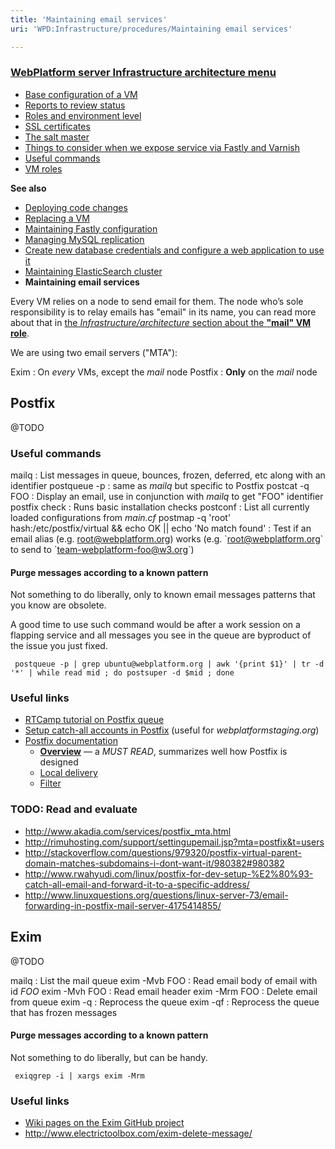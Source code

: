 ```yaml
---
title: 'Maintaining email services'
uri: 'WPD:Infrastructure/procedures/Maintaining email services'

---
```

### [WebPlatform server Infrastructure architecture menu](/WPD:Infrastructure/architecture)

-   [Base configuration of a VM](/WPD:Infrastructure/architecture/Base_configuration_of_a_VM)
-   [Reports to review status](/WPD:Infrastructure/architecture/Reports_to_review_status)
-   [Roles and environment level](/WPD:Infrastructure/architecture/Roles_and_environment_level)
-   [SSL certificates](/WPD:Infrastructure/architecture/SSL_certificates)
-   [The salt master](/WPD:Infrastructure/architecture/The_salt_master)
-   [Things to consider when we expose service via Fastly and Varnish](/WPD:Infrastructure/architecture/Things_to_consider_when_we_expose_service_via_Fastly_and_Varnish)
-   [Useful commands](/WPD:Infrastructure/architecture/Useful_commands)
-   [VM roles](/WPD:Infrastructure/architecture/VM_roles)

**See also**

-   [Deploying code changes](/WPD:Infrastructure/procedures/Deploying_code_changes)
-   [Replacing a VM](/WPD:Infrastructure/procedures/Replacing_a_VM)
-   [Maintaining Fastly configuration](/WPD:Infrastructure/procedures/Maintaining_Varnish_or_Fastly_configuration)
-   [Managing MySQL replication](/WPD:Infrastructure/procedures/Managing_MySQL_replication)
-   [Create new database credentials and configure a web application to use it](/WPD:Infrastructure/procedures/Create_new_database_credentials_configure_a_web_application_to_use_it)
-   [Maintaining ElasticSearch cluster](/WPD:Infrastructure/procedures/Maintaining_ElasticSearch_cluster)
-   **Maintaining email services**

Every VM relies on a node to send email for them. The node who’s sole responsibility is to relay emails has "email" in its name, you can read more about that in [the *Infrastructure/architecture* section about the **"mail" VM role**](/WPD:Infrastructure/architecture/VM_roles#mail).

We are using two email servers ("MTA"):

 Exim
:   On *every* VMs, except the *mail* node
 Postfix
:   **Only** on the *mail* node

## Postfix

@TODO

### Useful commands

 mailq
:   List messages in queue, bounces, frozen, deferred, etc along with an identifier
 postqueue -p
:   same as *mailq* but specific to Postfix
 postcat -q FOO
:   Display an email, use in conjunction with *mailq* to get "FOO" identifier
 postfix check
:   Runs basic installation checks
 postconf
:   List all currently loaded configurations from *main.cf*
postmap -q 'root' hash:/etc/postfix/virtual && echo OK || echo 'No match found'
:   Test if an email alias (e.g. root@webplatform.org) works (e.g. \`root@webplatform.org\` to send to \`team-webplatform-foo@w3.org\`)

#### Purge messages according to a known pattern

Not something to do liberally, only to known email messages patterns that you know are obsolete.

A good time to use such command would be after a work session on a flapping service and all messages you see in the queue are byproduct of the issue you just fixed.

     postqueue -p | grep ubuntu@webplatform.org | awk '{print $1}' | tr -d '*' | while read mid ; do postsuper -d $mid ; done

### Useful links

-   [RTCamp tutorial on Postfix queue](https://rtcamp.com/tutorials/mail/postfix-queue/)
-   [Setup catch-all accounts in Postfix](http://tecadmin.net/setup-catch-all-email-account-in-postfix/) (useful for *webplatformstaging.org*)
-   [Postfix documentation](http://www.postfix.org/postfix-manuals.html)
    -   [**Overview**](http://www.postfix.org/OVERVIEW.html) — a *MUST READ*, summarizes well how Postfix is designed
    -   [Local delivery](http://www.postfix.org/local.8.html)
    -   [Filter](http://www.postfix.org/FILTER_README.html)

### TODO: Read and evaluate

-   <http://www.akadia.com/services/postfix_mta.html>
-   <http://rimuhosting.com/support/settingupemail.jsp?mta=postfix&t=users>
-   <http://stackoverflow.com/questions/979320/postfix-virtual-parent-domain-matches-subdomains-i-dont-want-it/980382#980382>
-   <http://www.rwahyudi.com/linux/postfix-for-dev-setup-%E2%80%93-catch-all-email-and-forward-it-to-a-specific-address/>
-   <http://www.linuxquestions.org/questions/linux-server-73/email-forwarding-in-postfix-mail-server-4175414855/>

## Exim

@TODO

mailq
:   List the mail queue
exim -Mvb FOO
:   Read email body of email with id *FOO*
exim -Mvh FOO
:   Read email header
exim -Mrm FOO
:   Delete email from queue
 exim -q
:   Reprocess the queue
exim -qf
:   Reprocess the queue that has frozen messages

#### Purge messages according to a known pattern

Not something to do liberally, but can be handy.

     exiqgrep -i | xargs exim -Mrm

### Useful links

-   [Wiki pages on the Exim GitHub project](https://github.com/Exim/exim/wiki)
-   <http://www.electrictoolbox.com/exim-delete-message/>
